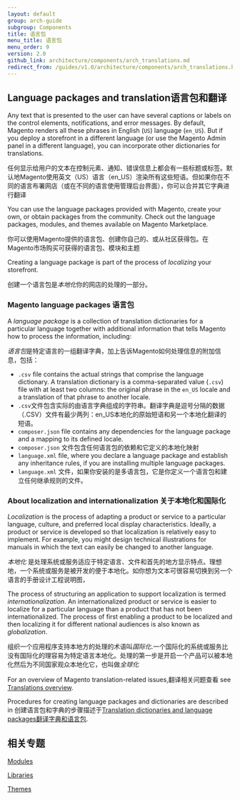 ```yaml
---
layout: default
group: arch-guide 
subgroup: Components 
title: 语言包
menu_title: 语言包
menu_order: 9
version: 2.0
github_link: architecture/components/arch_translations.md
redirect_from: /guides/v1.0/architecture/components/arch_translations.html
---
```


<h2 id="m2arch-translations-overview">Language packages and translation语言包和翻译 </h2>

Any text that is presented to the user can have several captions or labels on the control elements, notifications, and error messages.  By default, Magento renders all these phrases in English (`US`) language (`en_US`). But if you deploy a storefront in a different language (or use the Magento Admin panel in a different language), you can incorporate other dictionaries for translations. 

任何显示给用户的文本在控制元素、通知、错误信息上都会有一些标题或标签。默认地Magento使用英文（US）语言（en_US）渲染所有这些短语。但如果你在不同的语言布署网店（或在不同的语言使用管理后台界面），你可以合并其它字典进行翻译

You can use the language packages provided with Magento, create your own, or obtain packages from the community. Check out the language packages, modules, and themes available on Magento Marketplace. 

你可以使用Magento提供的语言包、创建你自己的、或从社区获得包。在Magento市场购买可获得的语言包、模块和主题

Creating a language package is part of the process of <i>localizing</i> your storefront. 

创建一个语言包是<i>本地化</i>你的网店的处理的一部分。

<h3>Magento language packages 语言包</h3>

A <i>language package</i> is  a collection of translation dictionaries for a particular language together with additional information that tells Magento how to process the information, including:

<i>语言包</i>是特定语言的一组翻译字典，加上告诉Magento如何处理信息的附加信息，包括：

* `.csv` file contains the actual strings that comprise the language dictionary. A translation dictionary is a comma-separated value (`.csv`) file with at least two columns: the original phrase in the `en_US` locale and a translation of that phrase to another locale.
* `.csv`文件包含实际的由语言字典组成的字符串。翻译字典是逗号分隔的数据（.CSV）文件有最少两列：en_US本地化的原始短语和另一个本地化翻译的短语。
* `composer.json` file contains any dependencies for the language package and a mapping to its defined locale.
* `composer.json` 文件包含任何语言包的依赖和它定义的本地化映射
* `language.xml` file, where you declare a language package and establish any inheritance rules, if you are installing multiple language packages. 
* `language.xml` 文件，如果你安装的是多语言包，它是你定义一个语言包和建立任何继承规则的文件。

<h3>About localization and internationalization 关于本地化和国际化</h3>
<i>Localization</i>  is the process of adapting a product or service to a particular language, culture, and preferred local display characteristics.  Ideally, a product or service is developed so that localization is relatively easy to implement.  For example, you might design technical illustrations for manuals in which the text can easily be changed to another language. 

<i>本地化</i> 是处理系统或服务适应于特定语言、文件和首先的地方显示特点。理想地，一个系统或服务是被开发的便于本地化。如你想为文本可很容易切换到另一个语言的手册设计工程说明图，

The process of structuring an application to support localization is termed <i>internationalization</i>. An internationalized product or service is easier to localize for a particular language than a product that has not been internationalized. The process of first enabling a product to be localized and then localizing it for different national audiences is also known as <i>globalization</i>.

组织一个应用程序支持本地方的处理的术语叫<i>国际化</i>.一个国际化的系统或服务比没有国际化的理容易为特定语言本地化。处理的第一步是开启一个产品可以被本地化然后为不同国家观众本地化它，也叫做<i>全球化</i>

For an overview of Magento translation-related issues,翻译相关问题查看 see <a href="{{page.baseurl}}frontend-dev-guide/translations/xlate.html">Translations overview</a>. 

Procedures for creating language packages and dictionaries are described in 创建语言包和字典的步骤描述于<a href="{{page.baseurl}}config-guide/cli/config-cli-subcommands-i18n.html#config-cli-subcommands-xlate-dict-trans">Translation dictionaries and language packages翻译字典和语言包</a>.

<h2 id="m2arch-related">相关专题</h2>

<a href="{{page.baseurl}}architecture/archi_perspectives/components/modules/mod_intro.html">Modules</a>

<a href="{{page.baseurl}}architecture/archi_perspectives/components/arch_libraries.html">Libraries</a>

<a href="{{page.baseurl}}architecture/archi_perspectives/components/arch_themes.html">Themes</a>



